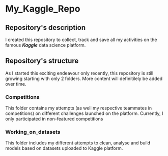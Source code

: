 # My_Kaggle_Repo
## Repository's description
I created this repository to collect, track and save all my activities on the famous ***Kaggle*** data science platform.

## Repository's structure
As I started this exciting endeavour only recently, this repository is still growing starting with only 2 folders. More content will definitilely be added over time.

### Competitions
This folder contains my attempts (as well my respective teammates in competitions) on different challenges launched on the platform. Currently, I only participated in non-featured competitions

### Working_on_datasets
This folder includes my different attempts to clean, analyse and build models based on datasets uploaded to Kaggle platform.